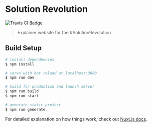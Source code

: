 # Solution Revolution

![Travis CI Badge](https://travis-ci.com/martijnimhoff/solution-revolution.svg?branch=master)

> Explainer website for the #SolutionRevolution

## Build Setup

```bash
# install dependencies
$ npm install

# serve with hot reload at localhost:3000
$ npm run dev

# build for production and launch server
$ npm run build
$ npm run start

# generate static project
$ npm run generate
```

For detailed explanation on how things work, check out [Nuxt.js docs](https://nuxtjs.org).
